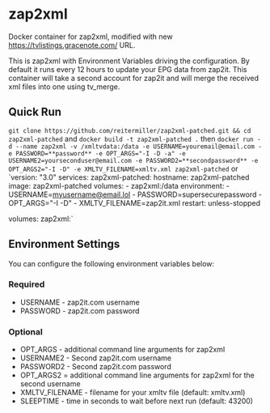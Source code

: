 # zap2xml
Docker container for zap2xml, modified with new https://tvlistings.gracenote.com/ URL.

This is zap2xml with Environment Variables driving the configuration. By default it runs every 12 hours to update your EPG data from zap2it. This container will take a second account for zap2it and will merge the received xml files into one using tv_merge.

## Quick Run
`git clone https://github.com/reitermiller/zap2xml-patched.git && cd zap2xml-patched`
and
`docker build -t zap2xml-patched .`
then
`docker run -d --name zap2xml -v /xmltvdata:/data -e USERNAME=youremail@email.com -e PASSWORD=**password** -e OPT_ARGS="-I -D -a" -e USERNAME2=yourseconduser@email.com -e PASSWORD2=**secondpassword** -e OPT_ARGS2="-I -D" -e XMLTV_FILENAME=xmltv.xml zap2xml-patched`
or
`version: "3.0"
services:
  zap2xml-patched:
    hostname: zap2xml-patched
    image: zap2xml-patched
    volumes:
      - zap2xml:/data 
    environment:
      - USERNAME=myusername@email.lol
      - PASSWORD=supersecurepassword
      - OPT_ARGS="-I -D"
      - XMLTV_FILENAME=zap2it.xml
    restart: unless-stopped

volumes:
  zap2xml:`

## Environment Settings
You can configure the following environment variables below:

### Required
- USERNAME - zap2it.com username
- PASSWORD - zap2it.com password

### Optional
- OPT_ARGS - additional command line arguments for zap2xml
- USERNAME2 - Second zap2it.com username
- PASSWORD2 - Second zap2it.com password
- OPT_ARGS2 = additional command line arguments for zap2xml for the second username
- XMLTV_FILENAME - filename for your xmltv file (default: xmltv.xml)
- SLEEPTIME - time in seconds to wait before next run (default: 43200)

